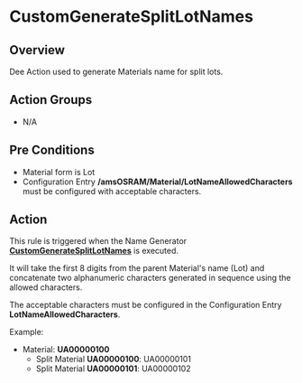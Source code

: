 # CustomGenerateSplitLotNames

## Overview

Dee Action used to generate Materials name for split lots.

## Action Groups

* N/A

## Pre Conditions

* Material form is Lot
* Configuration Entry **/amsOSRAM/Material/LotNameAllowedCharacters** must be configured with acceptable characters.

## Action

This rule is triggered when the Name Generator **[CustomGenerateSplitLotNames](/cmf.custom.help/techspec>artifacts>namegenerators>CustomGenerateSplitLotNames)** is executed. 

It will take the first 8 digits from the parent Material's name (Lot) and concatenate two alphanumeric characters generated in sequence using the allowed characters. 

The acceptable characters must be configured in the Configuration Entry **LotNameAllowedCharacters**.

Example:

* Material: **UA00000100**
  * Split Material **UA00000100**: UA00000101
  * Split Material **UA00000101**: UA00000102
